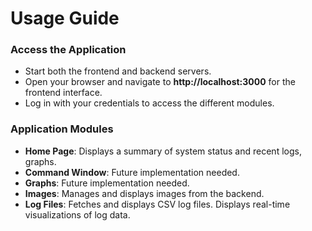 # **Usage Guide**

### **Access the Application**
- Start both the frontend and backend servers.
- Open your browser and navigate to **http://localhost:3000** for the frontend interface.
- Log in with your credentials to access the different modules.

### **Application Modules**
- **Home Page**: Displays a summary of system status and recent logs, graphs.
- **Command Window**: Future implementation needed.
- **Graphs**: Future implementation needed.
- **Images**: Manages and displays images from the backend.
- **Log Files**: Fetches and displays CSV log files. Displays real-time visualizations of log data.
